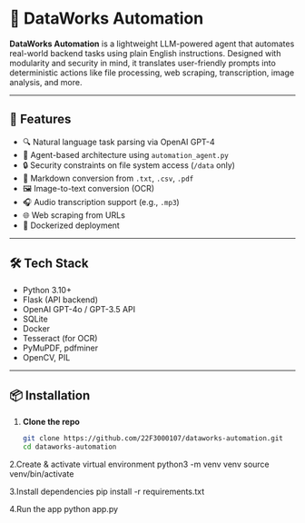# 🤖 DataWorks Automation

**DataWorks Automation** is a lightweight LLM-powered agent that automates real-world backend tasks using plain English instructions. Designed with modularity and security in mind, it translates user-friendly prompts into deterministic actions like file processing, web scraping, transcription, image analysis, and more.

---

## 🚀 Features

- 🔍 Natural language task parsing via OpenAI GPT-4
- 🧠 Agent-based architecture using `automation_agent.py`
- 🔒 Security constraints on file system access (`/data` only)
- 📄 Markdown conversion from `.txt`, `.csv`, `.pdf`
- 🖼️ Image-to-text conversion (OCR)
- 🎧 Audio transcription support (e.g., `.mp3`)
- 🌐 Web scraping from URLs
- 🐳 Dockerized deployment

---

## 🛠️ Tech Stack

- Python 3.10+
- Flask (API backend)
- OpenAI GPT-4o / GPT-3.5 API
- SQLite
- Docker
- Tesseract (for OCR)
- PyMuPDF, pdfminer
- OpenCV, PIL

---

## 📦 Installation

1. **Clone the repo**
   ```bash
   git clone https://github.com/22F3000107/dataworks-automation.git
   cd dataworks-automation
   
2.Create & activate virtual environment
   python3 -m venv venv
   source venv/bin/activate
   
3.Install dependencies
   pip install -r requirements.txt

4.Run the app
   python app.py

